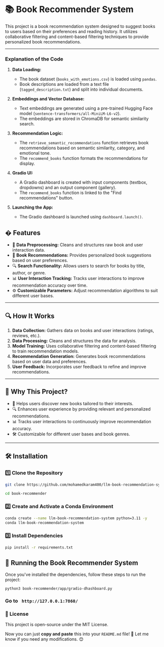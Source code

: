 # 📚 Book Recommender System

This project is a book recommendation system designed to suggest books to users based on their preferences and reading history. It utilizes collaborative filtering and content-based filtering techniques to provide personalized book recommendations.

---

### Explanation of the Code
1. **Data Loading:**
   - The book dataset (`books_with_emotions.csv`) is loaded using `pandas`.
   - Book descriptions are loaded from a text file (`tagged_description.txt`) and split into individual documents.

2. **Embeddings and Vector Database:**
   - Text embeddings are generated using a pre-trained Hugging Face model (`sentence-transformers/all-MiniLM-L6-v2`).
   - The embeddings are stored in ChromaDB for semantic similarity search.

3. **Recommendation Logic:**
   - The `retrieve_semantic_recommendations` function retrieves book recommendations based on semantic similarity, category, and emotional tone.
   - The `recommend_books` function formats the recommendations for display.

4. **Gradio UI:**
   - A Gradio dashboard is created with input components (textbox, dropdowns) and an output component (gallery).
   - The `recommend_books` function is linked to the "Find recommendations" button.

5. **Launching the App:**
   - The Gradio dashboard is launched using `dashboard.launch()`.


## � Features
- 📌 **Data Preprocessing:** Cleans and structures raw book and user interaction data.
- 📖 **Book Recommendations:** Provides personalized book suggestions based on user preferences.
- 🔍 **Search Functionality:** Allows users to search for books by title, author, or genre.
- 📊 **User Interaction Tracking:** Tracks user interactions to improve recommendation accuracy over time.
- ⚙️ **Customizable Parameters:** Adjust recommendation algorithms to suit different user bases.

---

## 🔍 How It Works

1. **Data Collection:** Gathers data on books and user interactions (ratings, reviews, etc.).
2. **Data Processing:** Cleans and structures the data for analysis.
3. **Model Training:** Uses collaborative filtering and content-based filtering to train recommendation models.
4. **Recommendation Generation:** Generates book recommendations based on user data and preferences.
5. **User Feedback:** Incorporates user feedback to refine and improve recommendations.

---

## 🎯 Why This Project?

- 📌 Helps users discover new books tailored to their interests.
- 🔍 Enhances user experience by providing relevant and personalized recommendations.
- 📊 Tracks user interactions to continuously improve recommendation accuracy.
- 🛠️ Customizable for different user bases and book genres.

---

## 🛠 Installation

### 1️⃣ Clone the Repository
```bash
git clone https://github.com/mohamedkaram400/llm-book-recommendation-system

cd book-recommender

```

### 2️⃣ Create and Activate a Conda Environment

```bash
conda create --name llm-book-recommendation-system python=3.11 -y
conda llm-book-recommendation-system
```

### 3️⃣ Install Dependencies

```bash
pip install -r requirements.txt
```

## 🚀 Running the Book Recommender System

Once you've installed the dependencies, follow these steps to run the project:

```
python3 book-recommender/app/gradio-dhashboard.py
```

### Go to ``` http://127.0.0.1:7860/```

### 📜 License
This project is open-source under the MIT License.

Now you can just **copy and paste** this into your `README.md` file! 🚀 Let me know if you need any modifications. 😊

